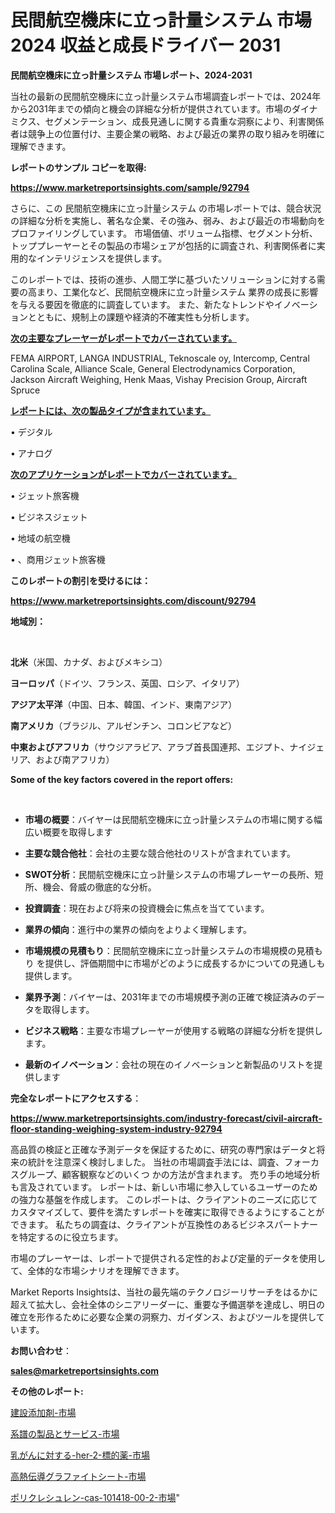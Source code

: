 # 民間航空機床に立っ計量システム 市場 2024 収益と成長ドライバー 2031

<strong>民間航空機床に立っ計量システム 市場レポート、2024-2031</strong>

当社の最新の民間航空機床に立っ計量システム市場調査レポートでは、2024年から2031年までの傾向と機会の詳細な分析が提供されています。市場のダイナミクス、セグメンテーション、成長見通しに関する貴重な洞察により、利害関係者は競争上の位置付け、主要企業の戦略、および最近の業界の取り組みを明確に理解できます。



<strong>レポートのサンプル コピーを取得:</strong> <a href=https://www.marketreportsinsights.com/sample/92794>

<strong><u>https://www.marketreportsinsights.com/sample/92794</u></strong></a>

さらに、この 民間航空機床に立っ計量システム の市場レポートでは、競合状況の詳細な分析を実施し、著名な企業、その強み、弱み、および最近の市場動向をプロファイリングしています。 市場価値、ボリューム指標、セグメント分析、トッププレーヤーとその製品の市場シェアが包括的に調査され、利害関係者に実用的なインテリジェンスを提供します。

このレポートでは、技術の進歩、人間工学に基づいたソリューションに対する需要の高まり、工業化など、民間航空機床に立っ計量システム 業界の成長に影響を与える要因を徹底的に調査しています。 また、新たなトレンドやイノベーションとともに、規制上の課題や経済的不確実性も分析します。



<strong><u>次の主要なプレーヤーがレポートでカバーされています。</u></strong>

FEMA AIRPORT, LANGA INDUSTRIAL, Teknoscale oy, Intercomp, Central Carolina Scale, Alliance Scale, General Electrodynamics Corporation, Jackson Aircraft Weighing, Henk Maas, Vishay Precision Group, Aircraft Spruce



<strong><u><b>レポートには、次の製品タイプが含まれています。</b></u></strong>

• デジタル

• アナログ



<strong><u><b>次のアプリケーションがレポートでカバーされています。</b></u></strong>

• ジェット旅客機

• ビジネスジェット

• 地域の航空機

• 、商用ジェット旅客機



<strong><b>このレポートの割引を受けるには：</b></strong>

<a href=https://www.marketreportsinsights.com/discount/92794>

<strong><u>https://www.marketreportsinsights.com/discount/92794</u></strong></a>



<strong>地域別：</strong>

<strong> </strong>



<strong>北米</strong>（米国、カナダ、およびメキシコ）



<strong>ヨーロッパ</strong>（ドイツ、フランス、英国、ロシア、イタリア）



<strong>アジア太平洋</strong>（中国、日本、韓国、インド、東南アジア）



<strong>南アメリカ</strong>（ブラジル、アルゼンチン、コロンビアなど）



<strong>中東およびアフリカ</strong>（サウジアラビア、アラブ首長国連邦、エジプト、ナイジェリア、および南アフリカ）



<strong>Some of the key factors covered in the report offers:</strong>

<strong> </strong>
<ul>
  <li>

<strong>市場の概要</strong>：バイヤーは民間航空機床に立っ計量システムの市場に関する幅広い概要を取得します</li>
  <li>

<strong>主要な競合他社</strong>：会社の主要な競合他社のリストが含まれています。</li>
  <li>

<strong>SWOT分析</strong>：民間航空機床に立っ計量システムの市場プレーヤーの長所、短所、機会、脅威の徹底的な分析。</li>
  <li>

<strong>投資調査</strong>：現在および将来の投資機会に焦点を当てています。</li>
  <li>

<strong>業界の傾向</strong>：進行中の業界の傾向をよりよく理解します。</li>
  <li>

<strong>市場規模の見積もり</strong>：民間航空機床に立っ計量システムの市場規模の見積もり を提供し、評価期間中に市場がどのように成長するかについての見通しも提供します。</li>
  <li>

<strong>業界予測</strong>：バイヤーは、2031年までの市場規模予測の正確で検証済みのデータを取得します。</li>
  <li>

<strong>ビジネス戦略</strong>：主要な市場プレーヤーが使用する戦略の詳細な分析を提供します。</li>
  <li>

<strong>最新のイノベーション</strong>：会社の現在のイノベーションと新製品のリストを提供します</li>
</ul>


<strong>完全なレポートにアクセスする</strong>：

<a href=https://www.marketreportsinsights.com/industry-forecast/civil-aircraft-floor-standing-weighing-system-industry-92794>

<strong><u>https://www.marketreportsinsights.com/industry-forecast/civil-aircraft-floor-standing-weighing-system-industry-92794</u></strong></a>

高品質の検証と正確な予測データを保証するために、研究の専門家はデータと将来の統計を注意深く検討しました。 当社の市場調査手法には、調査、フォーカスグループ、顧客観察などのいくつ かの方法が含まれます。 売り手の地域分析も言及されています。 レポートは、新しい市場に参入しているユーザーのための強力な基盤を作成します。 このレポートは、クライアントのニーズに応じてカスタマイズして、要件を満たすレポートを確実に取得できるようにすることができます。 私たちの調査は、クライアントが互換性のあるビジネスパートナーを特定するのに役立ちます。

市場のプレーヤーは、レポートで提供される定性的および定量的データを使用して、全体的な市場シナリオを理解できます。

Market Reports Insightsは、当社の最先端のテクノロジーリサーチをはるかに超えて拡大し、会社全体のシニアリーダーに、重要な予備選挙を達成し、明日の確立を形作るために必要な企業の洞察力、ガイダンス、およびツールを提供しています。



<strong><b>お問い合わせ</b></strong>：

<a href=mailto:sales@marketreportsinsights.com>

<strong><u>sales@marketreportsinsights.com</u></strong></a>



<strong>その他のレポート:</strong>

<a href=https://www.linkedin.com/pulse/建設添加剤-市場-2023-収益と成長ドライバー-2030-consumer-connection-collective-360-0j6cf/>建設添加剤-市場</a>

<a href=https://www.linkedin.com/pulse/系譜の製品とサービス-市場-2023-最新の-cagr-および成長分析-mqkwf/>系譜の製品とサービス-市場</a>

<a href=https://www.linkedin.com/pulse/乳がんに対する-her-2-標的薬-市場-2030-年までの需要に焦点を当てた-9fvpf/>乳がんに対する-her-2-標的薬-市場</a>

<a href=https://www.linkedin.com/pulse/高熱伝導グラファイトシート-市場-2023-年のダイナミクスとビジネストレンド-goc2f/>高熱伝導グラファイトシート-市場</a>

<a href=https://www.linkedin.com/pulse/ポリクレシュレン-cas-101418-00-2-市場-2023-swot-inauf/>ポリクレシュレン-cas-101418-00-2-市場</a>"
